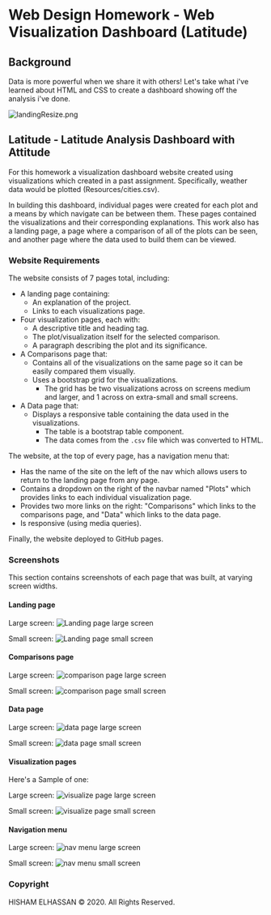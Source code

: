 # Web Design Homework - Web Visualization Dashboard (Latitude)

## Background

Data is more powerful when we share it with others! Let's take what i've learned 
about HTML and CSS to create a dashboard showing off the analysis i've done.

![landingResize.png](https://github.com/Eng-Hisham991/Eng-Hisham991.github.io/blob/master/images/landingResize.png)
 
## Latitude - Latitude Analysis Dashboard with Attitude

For this homework a visualization dashboard website created using visualizations 
which created in a past assignment. Specifically, weather data would be plotted
(Resources/cities.csv).

In building this dashboard, individual pages were created for each plot and a means 
by which navigate can be between them. These pages contained the visualizations 
and their corresponding explanations. This work also has a landing page, a page where 
a comparison of all of the plots can be seen, and another page where the 
data used to build them can be viewed.

### Website Requirements

The website consists of 7 pages total, including:

* A landing page containing:
  * An explanation of the project.
  * Links to each visualizations page.
* Four visualization pages, each with:
  * A descriptive title and heading tag.
  * The plot/visualization itself for the selected comparison.
  * A paragraph describing the plot and its significance.
* A Comparisons page that:
  * Contains all of the visualizations on the same page so it can be easily 
compared them visually.
  * Uses a bootstrap grid for the visualizations.
    * The grid has be two visualizations across on screens medium and larger, and 
    1 across on extra-small and small screens.
* A Data page that:
  * Displays a responsive table containing the data used in the visualizations.
    * The table is a bootstrap table component. 
    * The data comes from the `.csv` file which was converted to HTML. 

The website, at the top of every page, has a navigation menu that:

* Has the name of the site on the left of the nav which allows users to return to the 
  landing page from any page.
* Contains a dropdown on the right of the navbar named "Plots" which provides links 
  to each individual visualization page.
* Provides two more links on the right: "Comparisons" which links to the comparisons 
  page, and "Data" which links to the data page.
* Is responsive (using media queries). 

Finally, the website deployed to GitHub pages.


### Screenshots

This section contains screenshots of each page that was built, at varying screen 
 widths. 

#### Landing page

Large screen:
![Landing page large screen](Images/landing-lg.png)

Small screen:
![Landing page small screen](Images/landing-sm.png)


#### Comparisons page

Large screen:
![comparison page large screen](Images/comparison-lg.png)

Small screen:
![comparison page small screen](Images/comparison-sm.png)

#### Data page

Large screen:
![data page large screen](Images/data-lg.png)

Small screen:
![data page small screen](Images/data-sm.png)

#### Visualization pages

Here's a Sample of one:

Large screen:
![visualize page large screen](Images/visualize-lg.png)

Small screen:
![visualize page small screen](Images/visualize-sm.png)

#### Navigation menu

Large screen:
![nav menu large screen](Images/nav-lg.png)

Small screen:
![nav menu small screen](Images/nav-sm.png)

### Copyright

HISHAM ELHASSAN © 2020. All Rights Reserved.

